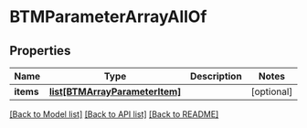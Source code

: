 # BTMParameterArrayAllOf

## Properties
Name | Type | Description | Notes
------------ | ------------- | ------------- | -------------
**items** | [**list[BTMArrayParameterItem]**](BTMArrayParameterItem.md) |  | [optional] 

[[Back to Model list]](../README.md#documentation-for-models) [[Back to API list]](../README.md#documentation-for-api-endpoints) [[Back to README]](../README.md)


